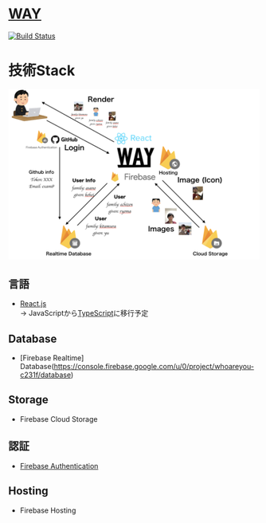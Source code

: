# [WAY](https://way.satudora.co)
[![Build Status](https://travis-ci.com/satudora-digital/way.svg?token=rsXJmjsg4Ce41ycX1Bij&branch=master)](https://travis-ci.com/satudora-digital/way)

# 技術Stack

![Way structure](./way_structure.png "WAY structure")

## 言語
- [React.js](https://reactjs.org/docs/create-a-new-react-app.html)  
→ JavaScriptから[TypeScript](https://www.typescriptlang.org/)に移行予定

## Database
- [Firebase Realtime] Database(https://console.firebase.google.com/u/0/project/whoareyou-c231f/database)

## Storage
- Firebase Cloud Storage

## 認証
- [Firebase Authentication](https://console.firebase.google.com/u/0/project/whoareyou-c231f/authentication/users)

## Hosting
- Firebase Hosting
